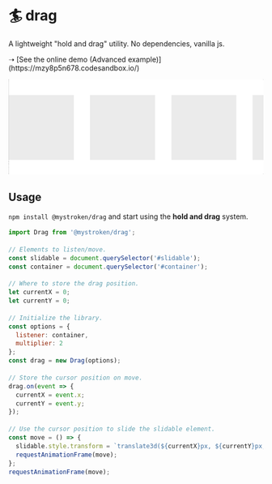# :surfer: drag

A lightweight "hold and drag" utility. No dependencies, vanilla js.

<p></p>
➝ [See the online demo (Advanced example)](https://mzy8p5n678.codesandbox.io/)
<p></p>

![](https://github.com/mystroken/drag/raw/master/screenshot.gif)



## Usage

```npm install @mystroken/drag``` and start using the **hold and drag** system.

```javascript
import Drag from '@mystroken/drag';

// Elements to listen/move.
const slidable = document.querySelector('#slidable');
const container = document.querySelector('#container');

// Where to store the drag position.
let currentX = 0;
let currentY = 0;

// Initialize the library.
const options = {
  listener: container,
  multiplier: 2
};
const drag = new Drag(options);

// Store the cursor position on move.
drag.on(event => {
  currentX = event.x;
  currentY = event.y;
});

// Use the cursor position to slide the slidable element.
const move = () => {
  slidable.style.transform = `translate3d(${currentX}px, ${currentY}px, 0px)`;
  requestAnimationFrame(move);
};
requestAnimationFrame(move);
```
